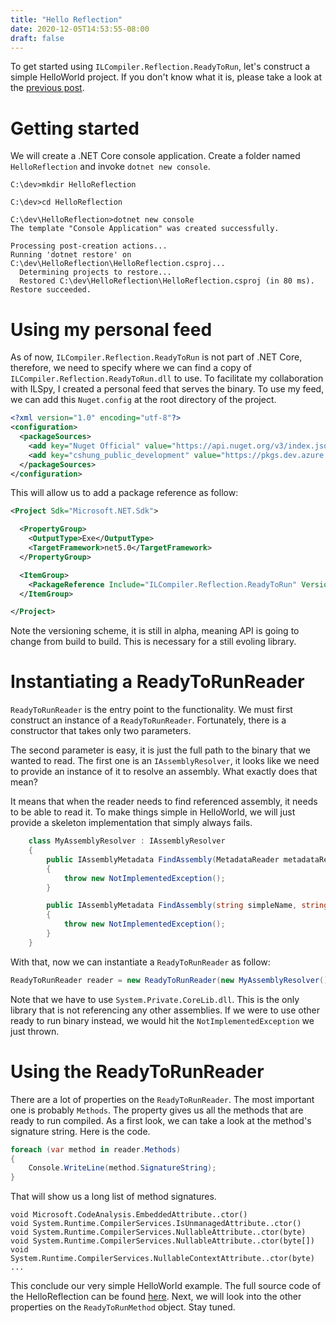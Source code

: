 ```yaml
---
title: "Hello Reflection"
date: 2020-12-05T14:53:55-08:00
draft: false
---
```


To get started using `ILCompiler.Reflection.ReadyToRun`, let's construct a simple HelloWorld project. If you don't know what it is, please take a look at the [previous post](https://cshung.github.io/posts/introduction-to-ilcompiler-reflection-readytorun/).

# Getting started
We will create a .NET Core console application. Create a folder named `HelloReflection` and invoke `dotnet new console`.

```
C:\dev>mkdir HelloReflection

C:\dev>cd HelloReflection

C:\dev\HelloReflection>dotnet new console
The template "Console Application" was created successfully.

Processing post-creation actions...
Running 'dotnet restore' on C:\dev\HelloReflection\HelloReflection.csproj...
  Determining projects to restore...
  Restored C:\dev\HelloReflection\HelloReflection.csproj (in 80 ms).
Restore succeeded.
```

# Using my personal feed
As of now, `ILCompiler.Reflection.ReadyToRun` is not part of .NET Core, therefore, we need to specify where we can find a copy of `ILCompiler.Reflection.ReadyToRun.dll` to use. To facilitate my collaboration with ILSpy, I created a personal feed that serves the binary. To use my feed, we can add this `Nuget.config` at the root directory of the project.

```xml
<?xml version="1.0" encoding="utf-8"?>
<configuration>
  <packageSources>
    <add key="Nuget Official" value="https://api.nuget.org/v3/index.json" />
    <add key="cshung_public_development" value="https://pkgs.dev.azure.com/cshung/public/_packaging/development/nuget/v3/index.json" />
  </packageSources>
</configuration>
```

This will allow us to add a package reference as follow:

```xml
<Project Sdk="Microsoft.NET.Sdk">

  <PropertyGroup>
    <OutputType>Exe</OutputType>
    <TargetFramework>net5.0</TargetFramework>
  </PropertyGroup>

  <ItemGroup>
    <PackageReference Include="ILCompiler.Reflection.ReadyToRun" Version="1.0.13-alpha" />
  </ItemGroup>

</Project>
```

Note the versioning scheme, it is still in alpha, meaning API is going to change from build to build. This is necessary for a still evoling library.

# Instantiating a ReadyToRunReader

`ReadyToRunReader` is the entry point to the functionality. We must first construct an instance of a `ReadyToRunReader`. Fortunately, there is a constructor that takes only two parameters. 

The second parameter is easy, it is just the full path to the binary that we wanted to read. The first one is an `IAssemblyResolver`, it looks like we need to provide an instance of it to resolve an assembly. What exactly does that mean?

It means that when the reader needs to find referenced assembly, it needs to be able to read it. To make things simple in HelloWorld, we will just provide a skeleton implementation that simply always fails.

```c#
    class MyAssemblyResolver : IAssemblyResolver
    {
        public IAssemblyMetadata FindAssembly(MetadataReader metadataReader, AssemblyReferenceHandle assemblyReferenceHandle, string parentFile)
        {
            throw new NotImplementedException();
        }

        public IAssemblyMetadata FindAssembly(string simpleName, string parentFile)
        {
            throw new NotImplementedException();
        }
    }
```

With that, now we can instantiate a `ReadyToRunReader` as follow:

```c#
ReadyToRunReader reader = new ReadyToRunReader(new MyAssemblyResolver(), @"C:\temp\System.Private.CoreLib.dll");
```

Note that we have to use `System.Private.CoreLib.dll`. This is the only library that is not referencing any other assemblies. If we were to use other ready to run binary instead, we would hit the `NotImplementedException` we just thrown.

# Using the ReadyToRunReader
There are a lot of properties on the `ReadyToRunReader`. The most important one is probably `Methods`. The property gives us all the methods that are ready to run compiled. As a first look, we can take a look at the method's signature string. Here is the code.

```c#
foreach (var method in reader.Methods)
{
    Console.WriteLine(method.SignatureString);
}
```

That will show us a long list of method signatures.

```
void Microsoft.CodeAnalysis.EmbeddedAttribute..ctor()
void System.Runtime.CompilerServices.IsUnmanagedAttribute..ctor()
void System.Runtime.CompilerServices.NullableAttribute..ctor(byte)
void System.Runtime.CompilerServices.NullableAttribute..ctor(byte[])
void System.Runtime.CompilerServices.NullableContextAttribute..ctor(byte)
...
```

This conclude our very simple HelloWorld example. The full source code of the HelloReflection can be found [here](https://github.com/cshung/blog-samples/tree/master/HelloReflection). Next, we will look into the other properties on the `ReadyToRunMethod` object. Stay tuned.